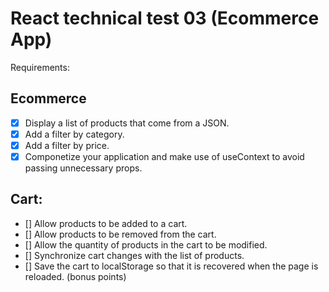 # React technical test 03 (Ecommerce App)

Requirements:

## Ecommerce

- [x] Display a list of products that come from a JSON.
- [x] Add a filter by category.
- [x] Add a filter by price.
- [x] Componetize your application and make use of useContext to avoid passing unnecessary props.

## Cart:

- [] Allow products to be added to a cart.
- [] Allow products to be removed from the cart.
- [] Allow the quantity of products in the cart to be modified.
- [] Synchronize cart changes with the list of products.
- [] Save the cart to localStorage so that it is recovered when the page is reloaded. (bonus points)